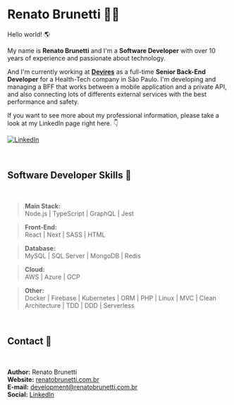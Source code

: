 # Renato Brunetti 🧑‍🚀

Hello world! 🌎<br>

My name is **Renato Brunetti** and I'm a **Software Developer** with over 10 years of experience and passionate about technology.

And I'm currently working at **[Devires](https://devires.com.br/)** as a full-time **Senior Back-End Developer** for a Health-Tech company in São Paulo. I'm developing and managing a BFF that works between a mobile application and a private API, and also connecting lots of differents external services with the best performance and safety.

If you want to see more about my professional information, please take a look at my LinkedIn page right here. 👇<br>

[![LinkedIn][linkedin-shield]][linkedin-url]

<br>

## Software Developer Skills 💪

<br>

> **Main Stack:**<br>
> Node.js |
> TypeScript |
> GraphQL |
> Jest

> **Front-End:**<br>
> React |
> Next |
> SASS |
> HTML

> **Database:**<br>
> MySQL |
> SQL Server |
> MongoDB |
> Redis

> **Cloud:**<br>
> AWS |
> Azure |
> GCP

> **Other:**<br>
> Docker |
> Firebase |
> Kubernetes |
> ORM |
> PHP |
> Linux |
> MVC |
> Clean Architecture |
> TDD |
> DDD |
> Serverless

<br>

## Contact 💬

<br>

**Author:** Renato Brunetti <br>
**Website:** [renatobrunetti.com.br][website-url] <br>
**E-mail:** [development@renatobrunetti.com.br][email-url] <br>
**Social:** [LinkedIn](https://linkedin.com/in/RenatoCarapiaBrunetti/)

<!-- MARKDOWN LINKS & IMAGES -->

[linkedin-shield]: https://img.shields.io/badge/-LinkedIn-black.svg?style=flat-square&logo=linkedin&colorB=555
[linkedin-url]: https://linkedin.com/in/RenatoCarapiaBrunetti/
[website-url]: https://www.renatobrunetti.com.br
[email-url]: mailto:development@renatobrunetti.com.br
